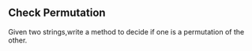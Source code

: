 ## Check Permutation
Given two strings,write a method to decide if one is a permutation of the
other.